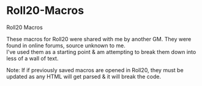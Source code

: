 # Roll20-Macros
Roll20 Macros


These macros for Roll20 were shared with me by another GM.  They were found in online forums, source unknown to me.  
I've used them as a starting point & am attempting to break them down into less of a wall of text.

Note:  If if previously saved macros are opened in Roll20, they must be updated as any HTML will get parsed & it will break the code.
